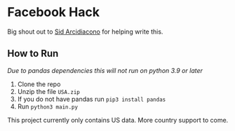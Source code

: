 # Facebook Hack

Big shout out to [Sid Arcidiacono](http://github.com/sidneyarcidiacono) for helping write this.

## How to Run

_Due to pandas dependencies this will not run on python 3.9 or later_

1. Clone the repo
2. Unzip the file `USA.zip`
3. If you do not have pandas run `pip3 install pandas`
4. Run `python3 main.py`

This project currently only contains US data. More country support to come.
